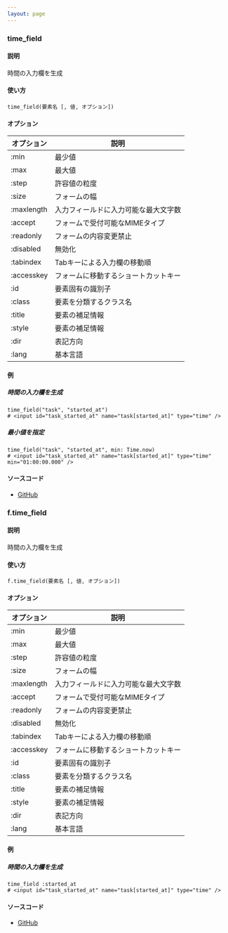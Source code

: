 ```yaml
---
layout: page
---
```

### time_field
#### 説明
時間の入力欄を生成

#### 使い方
    time_field(要素名 [, 値, オプション])

#### オプション

オプション   | 説明
---------- | ------------------
:min       | 最少値
:max       | 最大値
:step      | 許容値の粒度
:size      | フォームの幅
:maxlength | 入力フィールドに入力可能な最大文字数
:accept    | フォームで受付可能なMIMEタイプ
:readonly  | フォームの内容変更禁止
:disabled  | 無効化
:tabindex  | Tabキーによる入力欄の移動順
:accesskey | フォームに移動するショートカットキー
:id        | 要素固有の識別子
:class     | 要素を分類するクラス名
:title     | 要素の補足情報
:style     | 要素の補足情報
:dir       | 表記方向
:lang      | 基本言語

#### 例
##### 時間の入力欄を生成
    time_field("task", "started_at")
    # <input id="task_started_at" name="task[started_at]" type="time" />

##### 最小値を指定
    time_field("task", "started_at", min: Time.now)
    # <input id="task_started_at" name="task[started_at]" type="time" min="01:00:00.000" />

#### ソースコード
* [GitHub](https://github.com/rails/rails/blob/f33d52c95217212cbacc8d5e44b5a8e3cdc6f5b3/actionview/lib/action_view/helpers/form_helper.rb#L1423)

### f.time_field
#### 説明
時間の入力欄を生成

#### 使い方
    f.time_field(要素名 [, 値, オプション])

#### オプション

オプション      | 説明
---------- | ------------------
:min       | 最少値
:max       | 最大値
:step      | 許容値の粒度
:size      | フォームの幅
:maxlength | 入力フィールドに入力可能な最大文字数
:accept    | フォームで受付可能なMIMEタイプ
:readonly  | フォームの内容変更禁止
:disabled  | 無効化
:tabindex  | Tabキーによる入力欄の移動順
:accesskey | フォームに移動するショートカットキー
:id        | 要素固有の識別子
:class     | 要素を分類するクラス名
:title     | 要素の補足情報
:style     | 要素の補足情報
:dir       | 表記方向
:lang      | 基本言語

#### 例
##### 時間の入力欄を生成
    time_field :started_at
    # <input id="task_started_at" name="task[started_at]" type="time" />

#### ソースコード
* [GitHub](https://github.com/rails/rails/blob/f33d52c95217212cbacc8d5e44b5a8e3cdc6f5b3/actionview/lib/action_view/helpers/form_helper.rb#L1800)